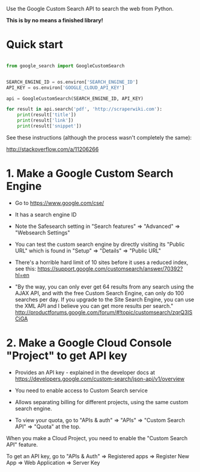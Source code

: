 Use the Google Custom Search API to search the web from Python.

**This is by no means a finished library!**

# Quick start

```python

from google_search import GoogleCustomSearch


SEARCH_ENGINE_ID = os.environ['SEARCH_ENGINE_ID']                           
API_KEY = os.environ['GOOGLE_CLOUD_API_KEY']

api = GoogleCustomSearch(SEARCH_ENGINE_ID, API_KEY)

for result in api.search('pdf', 'http://scraperwiki.com'):
    print(result['title']) 
    print(result['link']) 
    print(result['snippet']) 
```

See these instructions (although the process wasn't completely the same):

http://stackoverflow.com/a/11206266


# 1. Make a Google Custom Search Engine

- Go to https://www.google.com/cse/

- It has a search engine ID

- Note the Safesearch setting in "Search features" => "Advanced"
  => "Websearch Settings"

- You can test the custom search engine by directly visiting its "Public URL"
  which is found in "Setup" => "Details" => "Public URL"

- There's a horrible hard limit of 10 sites before it uses a reduced index,
  see this: https://support.google.com/customsearch/answer/70392?hl=en

- "By the way, you can only ever get 64 results from any search using the AJAX
  API, and with the free Custom Search Engine, can only do 100 searches per
  day.  If you upgrade to the Site Search Engine, you can use the XML API and I
  believe you can get more results per search."
  http://productforums.google.com/forum/#!topic/customsearch/zqrQ3ISCiGA

# 2. Make a Google Cloud Console "Project" to get API key

- Provides an API key - explained in the developer docs at
  https://developers.google.com/custom-search/json-api/v1/overview

- You need to enable access to Custom Search service

- Allows separating billing for different projects, using the same custom
  search engine.

- To view your quota, go to "APIs & auth" => "APIs" => "Custom Search API"
  => "Quota" at the top.

When you make a Cloud Project, you need to enable the "Custom Search API"
feature.


To get an API key, go to "APIs & Auth" => Registered apps => Register New App
=> Web Application => Server Key
